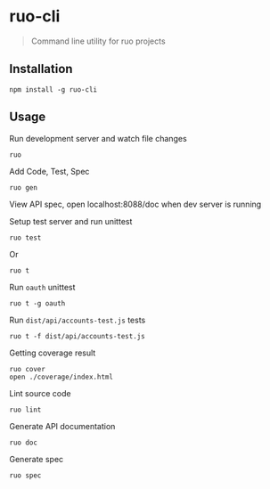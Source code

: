 # ruo-cli
> Command line utility for ruo projects

## Installation

    npm install -g ruo-cli

## Usage

Run development server and watch file changes

    ruo 

Add Code, Test, Spec

    ruo gen

View API spec, open localhost:8088/doc when dev server is running

Setup test server and run unittest

    ruo test

Or

    ruo t

Run `oauth` unittest

    ruo t -g oauth

Run `dist/api/accounts-test.js` tests

    ruo t -f dist/api/accounts-test.js

Getting coverage result

    ruo cover
    open ./coverage/index.html

Lint source code

    ruo lint

Generate API documentation

    ruo doc

Generate spec

    ruo spec
